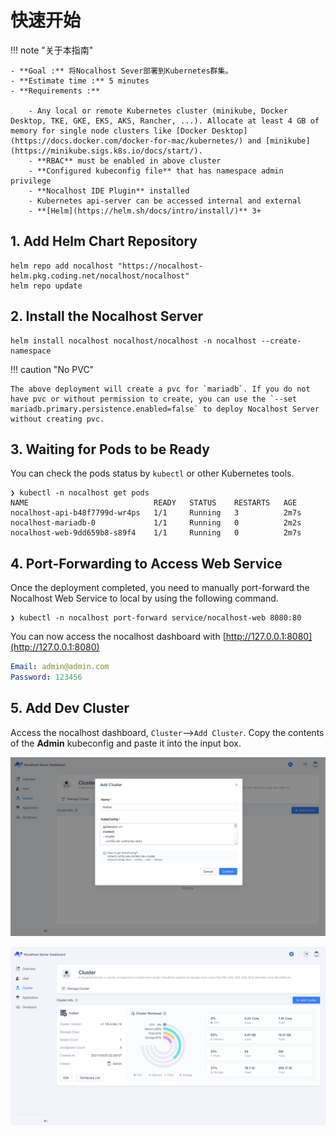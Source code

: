 # 快速开始

!!! note "关于本指南"

    - **Goal :** 将Nocalhost Sever部署到Kubernetes群集。
    - **Estimate time :** 5 minutes
    - **Requirements :**

        - Any local or remote Kubernetes cluster (minikube, Docker Desktop, TKE, GKE, EKS, AKS, Rancher, ...). Allocate at least 4 GB of memory for single node clusters like [Docker Desktop](https://docs.docker.com/docker-for-mac/kubernetes/) and [minikube](https://minikube.sigs.k8s.io/docs/start/).
        - **RBAC** must be enabled in above cluster
        - **Configured kubeconfig file** that has namespace admin privilege
        - **Nocalhost IDE Plugin** installed
        - Kubernetes api-server can be accessed internal and external
        - **[Helm](https://helm.sh/docs/intro/install/)** 3+

## 1. Add Helm Chart Repository

```console
helm repo add nocalhost "https://nocalhost-helm.pkg.coding.net/nocalhost/nocalhost"
helm repo update
```

## 2. Install the Nocalhost Server

```console
helm install nocalhost nocalhost/nocalhost -n nocalhost --create-namespace
```

!!! caution "No PVC"

    The above deployment will create a pvc for `mariadb`. If you do not have pvc or without permission to create, you can use the `--set mariadb.primary.persistence.enabled=false` to deploy Nocalhost Server without creating pvc.

## 3. Waiting for Pods to be Ready

You can check the pods status by `kubectl` or other Kubernetes tools.

```console
❯ kubectl -n nocalhost get pods
NAME                            READY   STATUS    RESTARTS   AGE
nocalhost-api-b48f7799d-wr4ps   1/1     Running   3          2m7s
nocalhost-mariadb-0             1/1     Running   0          2m2s
nocalhost-web-9dd659b8-s89f4    1/1     Running   0          2m7s
```

## 4. Port-Forwarding to Access Web Service

Once the deployment completed, you need to manually port-forward the Nocalhost Web Service to local by using the following command.

```console
❯ kubectl -n nocalhost port-forward service/nocalhost-web 8080:80
```

You can now access the nocalhost dashboard with [http://127.0.0.1:8080](http://127.0.0.1:8080)

```yaml title="Default username and password to access web service"
Email: admin@admin.com
Password: 123456
```

## 5. Add Dev Cluster

Access the nocalhost dashboard, `Cluster`-->`Add Cluster`. Copy the contents of the **Admin** kubeconfig and paste it into the input box.

![Add dev cluster](../img/server/add_cluster.png)

![Dev cluster info](../img/server/dev_cluster.png)
